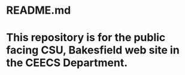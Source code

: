 # README.md
# This repository is for the public facing CSU, Bakesfield web site in the CEECS Department. 
